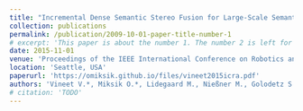 ```yaml
---
title: "Incremental Dense Semantic Stereo Fusion for Large-Scale Semantic Scene Reconstruction"
collection: publications
permalink: /publication/2009-10-01-paper-title-number-1
# excerpt: 'This paper is about the number 1. The number 2 is left for future work.'
date: 2015-11-01
venue: 'Proceedings of the IEEE International Conference on Robotics and Automation (ICRA)'
location: 'Seattle, USA'
paperurl: 'https://omiksik.github.io/files/vineet2015icra.pdf'
authors: 'Vineet V.*, Miksik O.*, Lidegaard M., Nießner M., Golodetz S., Prisacariu V.A., Kähler O., Murray D.W., Izadi S., Perez P. and Torr P.H.S.'
# citation: 'TODO'
---
```

